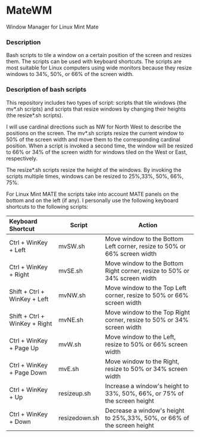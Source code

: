 # MateWM
Window Manager for Linux Mint Mate

### Description
Bash scripts to tile a window on a certain position of the screen and resizes them. The scripts can be used with keyboard shortcuts. The scripts are most suitable for Linux computers using wide monitors because they resize windows to 34%, 50%, or 66% of the screen width. 

### Description of bash scripts 
This repository includes two types of script: scripts that tile windows (the mv\*.sh scripts) and scripts that resize windows by changing their heights (the resize\*.sh scripts).  

I will use cardinal directions such as NW for North West to describe the positions on the screen. The mv\*.sh scripts resize the current window to 50% of the screen width and move them to the corresponding cardinal position. When a script is invoked a second time, the window will be resized to 66% or 34% of the screen width for windows tiled on the West or East, respectively. 

The resize\*.sh scripts resize the height of the windows. By invoking the scripts multiple times, windows can be resized to 25%,33%, 50%, 66%, 75%.

For Linux Mint MATE the scripts take into account MATE panels on the bottom and on the left (if any). I personally use the following keyboard shortcuts to the following scripts: 


| Keyboard Shortcut | Script | Action |
| :-------- | -------- | -------|
| Ctrl + WinKey + Left | mvSW.sh | Move window to the Bottom Left corner, resize to 50% or 66% screen width |
| Ctrl + WinKey + Right | mvSE.sh | Move window to the Bottom Right corner, resize to 50% or 34% screen width |
| Shift + Ctrl + WinKey + Left | mvNW.sh | Move window to the Top Left corner, resize to 50% or 66% screen width |
| Shift + Ctrl + WinKey + Right | mvNE.sh | Move window to the Top Right corner, resize to 50% or 34% screen width |
| Ctrl + WinKey + Page Up | mvW.sh | Move window to the Left, resize to 50% or 66% screen width |
| Ctrl + WinKey + Page Down | mvE.sh | Move window to the Right, resize to 50% or 34% screen width |
| Ctrl + WinKey + Up | resizeup.sh | Increase a window's height to 33%, 50%, 66%, or 75% of the screen height |
| Ctrl + WinKey + Down | resizedown.sh | Decrease a window's height to 25%,33%, 50%, or 66% of the screen height |
